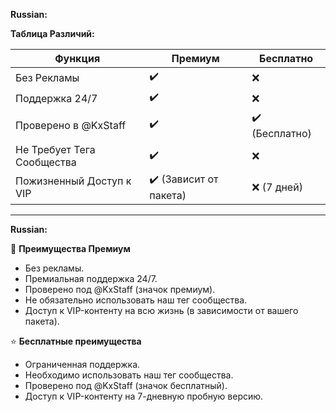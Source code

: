 
**Russian:**

**Таблица Различий:**

| Функция                     | Премиум                 | Бесплатно                |
|-----------------------------|-------------------------|--------------------------|
| Без Рекламы                | ✔️                      | ❌                      |
| Поддержка 24/7              | ✔️                      | ❌                      |
| Проверено в @KxStaff        | ✔️                      | ✔️ (Бесплатно)           |
| Не Требует Тега Сообщества  | ✔️                      | ❌                      |
| Пожизненный Доступ к VIP    | ✔️ (Зависит от пакета) | ❌ (7 дней)               |

---

**Russian:**

🌟 **Преимущества Премиум**
- Без рекламы.
- Премиальная поддержка 24/7.
- Проверено под @KxStaff (значок премиум).
- Не обязательно использовать наш тег сообщества.
- Доступ к VIP-контенту на всю жизнь (в зависимости от вашего пакета).

⭐ **Бесплатные преимущества**
- Ограниченная поддержка.
- Необходимо использовать наш тег сообщества.
- Проверено под @KxStaff (значок бесплатный).
- Доступ к VIP-контенту на 7-дневную пробную версию.
